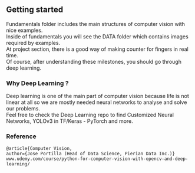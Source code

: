 ## Getting started
Fundamentals folder includes the main structures of computer vision with nice examples.\
Inside of fundamentals you will see the DATA folder which contains images required by examples.\
At project section, there is a good way of making counter for fingers in real time.\
Of course, after understanding these milestones, you should go through deep learning.

### Why Deep Learning ?
Deep learning is one of the main part of computer vision because life is not linear at all so we are mostly needed neural networks to analyse and solve our problems.\
Feel free to check the Deep Learning repo to find Customized Neural Networks, YOLOv3 in TF/Keras - PyTorch and more.


### Reference

    @article{Computer Vision,
    author={Jose Portilla (Head of Data Science, Pierian Data Inc.)}
    www.udemy.com/course/python-for-computer-vision-with-opencv-and-deep-learning/
